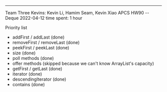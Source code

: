 ***
Team Three Kevins: Kevin Li, Hamim Seam, Kevin Xiao
APCS
HW90 -- Deque
2022-04-12
time spent: 1 hour

Priority list
* addFirst / addLast (done)
* removeFirst / removeLast (done)
* peekFirst / peekLast (done)
* size (done)
* poll methods (done)
* offer methods (skipped because we can't know ArrayList's capacity)
* getFirst / getLast (done)
* iterator (done)
* descendingIterator (done)
* contains (done)
